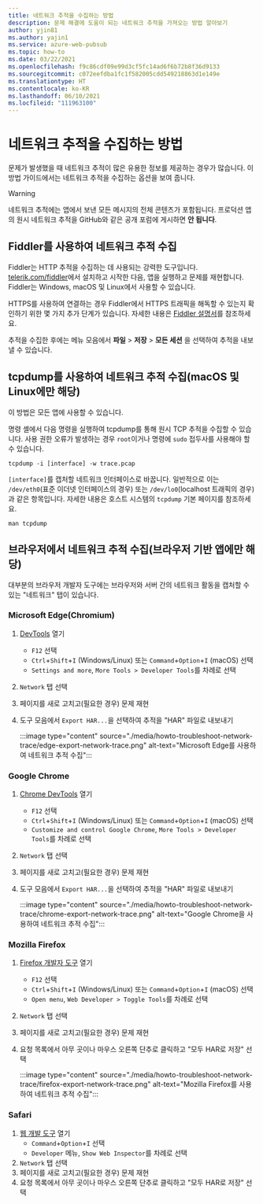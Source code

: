 ```yaml
---
title: 네트워크 추적을 수집하는 방법
description: 문제 해결에 도움이 되는 네트워크 추적을 가져오는 방법 알아보기
author: yjin81
ms.author: yajin1
ms.service: azure-web-pubsub
ms.topic: how-to
ms.date: 03/22/2021
ms.openlocfilehash: f9c86cdf09e99d3cf5fc14ad6f6b72b8f36d9133
ms.sourcegitcommit: c072eefdba1fc1f582005cdd549218863d1e149e
ms.translationtype: HT
ms.contentlocale: ko-KR
ms.lasthandoff: 06/10/2021
ms.locfileid: "111963100"
---
```

# <a name="how-to-collect-a-network-trace"></a>네트워크 추적을 수집하는 방법

문제가 발생했을 때 네트워크 추적이 많은 유용한 정보를 제공하는 경우가 많습니다. 이 방법 가이드에서는 네트워크 추적을 수집하는 옵션을 보여 줍니다.

> [!WARNING]
> 네트워크 추적에는 앱에서 보낸 모든 메시지의 전체 콘텐츠가 포함됩니다. 프로덕션 앱의 원시 네트워크 추적을 GitHub와 같은 공개 포럼에 게시하면 **안 됩니다**.

## <a name="collect-a-network-trace-with-fiddler"></a>Fiddler를 사용하여 네트워크 추적 수집

Fiddler는 HTTP 추적을 수집하는 데 사용되는 강력한 도구입니다. [telerik.com/fiddler](https://www.telerik.com/fiddler)에서 설치하고 시작한 다음, 앱을 실행하고 문제를 재현합니다. Fiddler는 Windows, macOS 및 Linux에서 사용할 수 있습니다. 

HTTPS를 사용하여 연결하는 경우 Fiddler에서 HTTPS 트래픽을 해독할 수 있는지 확인하기 위한 몇 가지 추가 단계가 있습니다. 자세한 내용은 [Fiddler 설명서](https://docs.telerik.com/fiddler/Configure-Fiddler/Tasks/DecryptHTTPS)를 참조하세요.

추적을 수집한 후에는 메뉴 모음에서 **파일** > **저장** > **모든 세션** 을 선택하여 추적을 내보낼 수 있습니다.

## <a name="collect-a-network-trace-with-tcpdump-macos-and-linux-only"></a>tcpdump를 사용하여 네트워크 추적 수집(macOS 및 Linux에만 해당)

이 방법은 모든 앱에 사용할 수 있습니다.

명령 셸에서 다음 명령을 실행하여 tcpdump를 통해 원시 TCP 추적을 수집할 수 있습니다. 사용 권한 오류가 발생하는 경우 `root`이거나 명령에 `sudo` 접두사를 사용해야 할 수 있습니다.

```console
tcpdump -i [interface] -w trace.pcap
```

`[interface]`를 캡처할 네트워크 인터페이스로 바꿉니다. 일반적으로 이는 `/dev/eth0`(표준 이더넷 인터페이스의 경우) 또는 `/dev/lo0`(localhost 트래픽의 경우)과 같은 항목입니다. 자세한 내용은 호스트 시스템의 `tcpdump` 기본 페이지를 참조하세요.

```console
man tcpdump
```

## <a name="collect-a-network-trace-in-the-browser-browser-based-apps-only"></a>브라우저에서 네트워크 추적 수집(브라우저 기반 앱에만 해당)

대부분의 브라우저 개발자 도구에는 브라우저와 서버 간의 네트워크 활동을 캡처할 수 있는 "네트워크" 탭이 있습니다. 

### <a name="microsoft-edge-chromium"></a>Microsoft Edge(Chromium)

1. [DevTools](/microsoft-edge/devtools-guide-chromium/) 열기
    * `F12` 선택 
    * `Ctrl`+`Shift`+`I` \(Windows/Linux\) 또는 `Command`+`Option`+`I` \(macOS\) 선택
    * `Settings and more`, `More Tools > Developer Tools`를 차례로 선택  
1. `Network` 탭 선택
1. 페이지를 새로 고치고(필요한 경우) 문제 재현
1. 도구 모음에서 `Export HAR...`을 선택하여 추적을 "HAR" 파일로 내보내기

    :::image type="content" source="./media/howto-troubleshoot-network-trace/edge-export-network-trace.png" alt-text="Microsoft Edge를 사용하여 네트워크 추적 수집":::

### <a name="google-chrome"></a>Google Chrome

1. [Chrome DevTools](https://developers.google.com/web/tools/chrome-devtools) 열기
    * `F12` 선택 
    * `Ctrl`+`Shift`+`I` \(Windows/Linux\) 또는 `Command`+`Option`+`I` \(macOS\) 선택  
    * `Customize and control Google Chrome`, `More Tools > Developer Tools`를 차례로 선택
1. `Network` 탭 선택
1. 페이지를 새로 고치고(필요한 경우) 문제 재현
1. 도구 모음에서 `Export HAR...`을 선택하여 추적을 "HAR" 파일로 내보내기

    :::image type="content" source="./media/howto-troubleshoot-network-trace/chrome-export-network-trace.png" alt-text="Google Chrome을 사용하여 네트워크 추적 수집":::

### <a name="mozilla-firefox"></a>Mozilla Firefox

1. [Firefox 개발자 도구](https://developer.mozilla.org/en-US/docs/Tools) 열기
    * `F12` 선택
    * `Ctrl`+`Shift`+`I` \(Windows/Linux\) 또는 `Command`+`Option`+`I` \(macOS\) 선택 
    * `Open menu`, `Web Developer > Toggle Tools`를 차례로 선택
1. `Network` 탭 선택
1. 페이지를 새로 고치고(필요한 경우) 문제 재현
1. 요청 목록에서 아무 곳이나 마우스 오른쪽 단추로 클릭하고 "모두 HAR로 저장" 선택

    :::image type="content" source="./media/howto-troubleshoot-network-trace/firefox-export-network-trace.png" alt-text="Mozilla Firefox를 사용하여 네트워크 추적 수집":::

### <a name="safari"></a>Safari

1. [웹 개발 도구](https://developer.apple.com/safari/tools/) 열기
    * `Command`+`Option`+`I` 선택
    * `Developer` 메뉴, `Show Web Inspector`를 차례로 선택 
1. `Network` 탭 선택
1. 페이지를 새로 고치고(필요한 경우) 문제 재현
1. 요청 목록에서 아무 곳이나 마우스 오른쪽 단추로 클릭하고 "모두 HAR로 저장" 선택